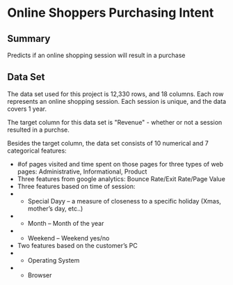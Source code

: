 # Online Shoppers Purchasing Intent

Summary
---
Predicts if an online shopping session will result in a purchase

Data Set
---
The data set used for this project is 12,330 rows, and 18 columns. Each row represents an online shopping session. Each session is unique, and the data covers 1 year.

The target column for this data set is "Revenue" - whether or not a session resulted in a purchse.

Besides the target column, the data set consists of 10 numerical and 7 categorical features:

* #of pages visited and time spent on those pages for three types of web pages: Administrative, Informational, Product
* Three features from google analytics: Bounce Rate/Exit Rate/Page Value
* Three features based on time of session:
* * Special Dayy – a measure of closeness to a specific holiday (Xmas, mother’s day, etc..)
* * Month – Month of the year
* * Weekend – Weekend yes/no
* Two features based on the customer’s PC
* * Operating System
* * Browser


